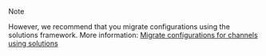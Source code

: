 > [!NOTE]
> However, we recommend that you migrate configurations using the solutions framework. More information: [Migrate configurations for channels using solutions](../customer-service/administer/migrate-channel-config-using-solutions.md)